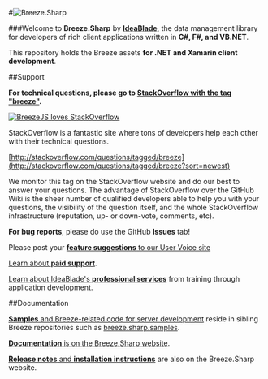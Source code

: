 #![Breeze.Sharp](http://www.breezejs.com/sites/all/themes/breeze/images/BreezeSharpLogo.png "Breeze.Sharp")

###Welcome to **Breeze.Sharp** by [**IdeaBlade**](http://www.ideablade.com "IdeaBlade website"), the data management library for developers of rich client applications written in  **C#, F#, and VB.NET**.

This repository holds the Breeze assets **for .NET and Xamarin client development**. 


##Support

**For technical questions, please go to [StackOverflow with the tag "breeze"](http://stackoverflow.com/questions/tagged/breeze?sort=newest "Breeze.Sharp on StackOverflow").**

<p><a title="Breeze# on StackOverflow" href="http://stackoverflow.com/questions/tagged/breeze?sort=newest"><img src="http://www.breezejs.com/sites/all/themes/breeze/images/BreezeSharpLovesStackOverflow.png" alt="BreezeJS loves StackOverflow"></a></p>

StackOverflow is a fantastic site where tons of developers help each other with their technical questions.

[http://stackoverflow.com/questions/tagged/breeze](http://stackoverflow.com/questions/tagged/breeze?sort=newest)

We monitor this tag on the StackOverflow website and do our best to answer your questions. The advantage of StackOverflow over the GitHub Wiki is the sheer number of qualified developers able to help you with your questions, the visibility of the question itself, and the whole StackOverflow infrastructure (reputation, up- or down-vote, comments, etc).

**For bug reports**, please do use the GitHub **Issues** tab! 

Please post your [**feature suggestions** to our User Voice site](https://breezejs.uservoice.com/forums/248991-2-breezesharp-feature-suggestions "Breeze.Sharp User Voice")

<a href="mailto:breeze@ideablade.com/?subject=Tell me about Breeze.Sharp paid support" title="Paid Support">Learn about <strong>paid support</strong></a>.

<a href="mailto:breeze@ideablade.com/?subject=Tell me about professional services" title="Professional Services">Learn about IdeaBlade's <strong>professional services</strong></a> from training through application development</a>.

##Documentation

[**Samples** and Breeze-related code for server development](https://github.com/Breeze "Breeze sample repositories on github") reside in sibling Breeze repositories such as [breeze.sharp.samples](https://github.com/Breeze/breeze.sharp.samples "Breeze# samples").

[**Documentation** is on the Breeze.Sharp website](http://www.breezejs.com/breeze-sharp "Breeze.Sharp documentation").

[**Release notes** and **installation instructions**](http://www.breezejs.com/breeze-sharp/download) are also on the Breeze.Sharp website.
